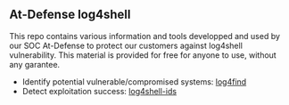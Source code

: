 ## At-Defense log4shell

This repo contains various information and tools developped and used by our SOC At-Defense to protect our customers against log4shell vulnerability. This material is provided for free for anyone to use, without any garantee. 

- Identify potential vulnerable/compromised systems: [log4find](https://github.com/e-XpertSolutions/atdefense-research/tree/master/log4shell/log4find)
- Detect exploitation success: [log4shell-ids](https://github.com/e-XpertSolutions/atdefense-research/tree/master/log4shell/ids-rules)

